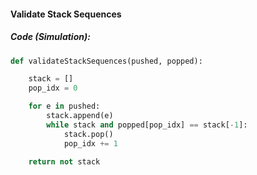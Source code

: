 #### Validate Stack Sequences



##### Code \(Simulation\):

```py
def validateStackSequences(pushed, popped):

    stack = []
    pop_idx = 0

    for e in pushed:
        stack.append(e)
        while stack and popped[pop_idx] == stack[-1]:
            stack.pop()
            pop_idx += 1

    return not stack
```



